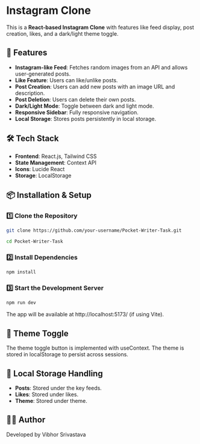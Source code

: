 # Instagram Clone

This is a **React-based Instagram Clone** with features like feed display, post creation, likes, and a dark/light theme toggle.

## 🚀 Features

- **Instagram-like Feed**: Fetches random images from an API and allows user-generated posts.
- **Like Feature**: Users can like/unlike posts.
- **Post Creation**: Users can add new posts with an image URL and description.
- **Post Deletion**: Users can delete their own posts.
- **Dark/Light Mode**: Toggle between dark and light mode.
- **Responsive Sidebar**: Fully responsive navigation.
- **Local Storage**: Stores posts persistently in local storage.

## 🛠️ Tech Stack

- **Frontend**: React.js, Tailwind CSS
- **State Management**: Context API
- **Icons**: Lucide React
- **Storage**: LocalStorage




## 📦 Installation & Setup

### 1️⃣ Clone the Repository

```sh
git clone https://github.com/your-username/Pocket-Writer-Task.git

cd Pocket-Writer-Task
```

### 2️⃣ Install Dependencies

```sh
npm install
```

### 3️⃣ Start the Development Server
```sh
npm run dev
```

The app will be available at http://localhost:5173/ (if using Vite).

## 🎨 Theme Toggle

The theme toggle button is implemented with useContext. The theme is stored in localStorage to persist across sessions.

## 📌 Local Storage Handling

- **Posts**: Stored under the key feeds.
- **Likes**: Stored under likes.
- **Theme**: Stored under theme.

## 👨‍💻 Author

Developed by Vibhor Srivastava